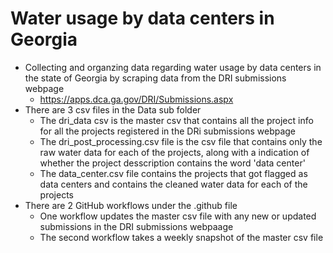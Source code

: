 # Water usage by data centers in Georgia

* Collecting and organzing data regarding water usage by data centers in the state of Georgia by scraping data from the DRI submissions webpage
  - https://apps.dca.ga.gov/DRI/Submissions.aspx
* There are 3 csv files in the Data sub folder
  - The dri_data csv is the master csv that contains all the project info for all the projects registered in the DRi submissions webpage
  - The dri_post_processing.csv file is the csv file that contains only the raw water data for each of the projects, along with a indication of whether the project desscription contains the word 'data center'
  - The data_center.csv file contains the projects that got flagged as data centers and contains the cleaned water data for each of the projects
* There are 2 GitHub workflows under the .github file
  - One workflow updates the master csv file with any new or updated submissions in the DRI submissions webpaage
  - The second workflow takes a weekly snapshot of the master csv file
